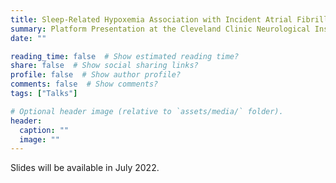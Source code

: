 ```yaml
---
title: Sleep-Related Hypoxemia Association with Incident Atrial Fibrillation in a Clinic-Based Cohort
summary: Platform Presentation at the Cleveland Clinic Neurological Institute Forum for Trainees 2022 Research Day
date: ""

reading_time: false  # Show estimated reading time?
share: false  # Show social sharing links?
profile: false  # Show author profile?
comments: false  # Show comments?
tags: ["Talks"]

# Optional header image (relative to `assets/media/` folder).
header:
  caption: ""
  image: ""
---
```


Slides will be available in July 2022.
